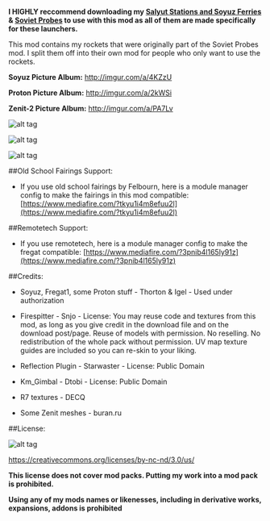 **I HIGHLY reccommend downloading my [Salyut Stations and Soyuz Ferries](https://github.com/KSP-RO/SalyutStations-SoyuzFerries) & [Soviet Probes](https://github.com/KSP-RO/SovietProbes) to use with this mod as all of them are made specifically for these launchers.**

This mod contains my rockets that were originally part of the Soviet Probes mod. I split them off into their own mod for people who only want to use the rockets.

**Soyuz Picture Album:** http://imgur.com/a/4KZzU

**Proton Picture Album:** http://imgur.com/a/2kWSi

**Zenit-2 Picture Album:** http://imgur.com/a/PA7Lv

![alt tag](http://i.imgur.com/GuTIFjg.png)

![alt tag](http://i.imgur.com/54Xhyaj.png)

![alt tag](http://i.imgur.com/7GqEHeA.png)

##Old School Fairings Support:
* If you use old school fairings by Felbourn, here is a module manager config to make the fairings in this mod compatible: [https://www.mediafire.com/?tkyu1i4m8efuu2l](https://www.mediafire.com/?tkyu1i4m8efuu2l)

##Remotetech Support:
* If you use remotetech, here is a module manager config to make the fregat compatible: [https://www.mediafire.com/?3pnib4l165ly91z](https://www.mediafire.com/?3pnib4l165ly91z)

##Credits:

* Soyuz, Fregat1, some Proton stuff - Thorton & Igel - Used under authorization

* Firespitter - Snjo - License:
You may reuse code and textures from this mod, as long as you give credit in the download file and on the download post/page. Reuse of models with permission. No reselling. No redistribution of the whole pack without permission.
UV map texture guides are included so you can re-skin to your liking.

* Reflection Plugin - Starwaster - License: Public Domain

* Km_Gimbal - Dtobi - License: Public Domain

* R7 textures - DECQ

* Some Zenit meshes - buran.ru

##License:

![alt tag](https://licensebuttons.net/l/by-nc-nd/3.0/88x31.png)

https://creativecommons.org/licenses/by-nc-nd/3.0/us/


**This license does not cover mod packs. Putting my work into a mod pack is prohibited.**

**Using any of my mods names or likenesses, including in derivative works, expansions, addons is prohibited**
